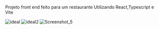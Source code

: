 
Projeto front end feito para um restaurante 
Utilizando React,Typescript e Vite

![ideal](https://github.com/user-attachments/assets/af3147e5-db3e-4010-8376-46fb0f9bcbe2)
![ideal2](https://github.com/user-attachments/assets/7deab227-9af5-4f80-9e63-673e384be340)
![Screenshot_5](https://github.com/user-attachments/assets/6701d37d-eeca-4fb0-94a0-8255c67930eb)
